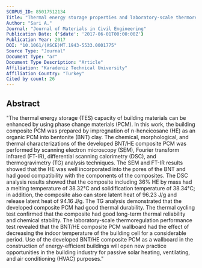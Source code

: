```yaml
---
SCOPUS_ID: 85017512134
Title: "Thermal energy storage properties and laboratory-scale thermoregulation performance of bentonite/paraffin composite phase change material for energy-efficient buildings"
Author: "Sari A."
Journal: "Journal of Materials in Civil Engineering"
Publication Date: {'$date': '2017-06-01T00:00:00Z'}
Publication Year: 2017
DOI: "10.1061/(ASCE)MT.1943-5533.0001775"
Source Type: "Journal"
Document Type: "ar"
Document Type Description: "Article"
Affiliation: "Karadeniz Technical University"
Affiliation Country: "Turkey"
Cited by count: 26
---
```


## Abstract
"The thermal energy storage (TES) capacity of building materials can be enhanced by using phase change materials (PCM). In this work, the building composite PCM was prepared by impregnation of n-heneicosane (HE) as an organic PCM into bentonite (BNT) clay. The chemical, morphological, and thermal characterizations of the developed BNT/HE composite PCM was performed by scanning electron microscopy (SEM), Fourier transform infrared (FT-IR), differential scanning calorimetry (DSC), and thermogravimetry (TG) analysis techniques. The SEM and FT-IR results showed that the HE was well incorporated into the pores of the BNT and had good compatibility with the components of the composites. The DSC analysis results showed that the composite including 36% HE by mass had a melting temperature of 38.32°C and solidification temperature of 38.34°C; in addition, the composite also can store latent heat of 96.23 J/g and release latent heat of 94.16 J/g. The TG analysis demonstrated that the developed composite PCM had good thermal durability. The thermal cycling test confirmed that the composite had good long-term thermal reliability and chemical stability. The laboratory-scale thermoregulation performance test revealed that the BNT/HE composite PCM wallboard had the effect of decreasing the indoor temperature of the building cell for a considerable period. Use of the developed BNT/HE composite PCM as a wallboard in the construction of energy-efficient buildings will open new practice opportunities in the building industry for passive solar heating, ventilating, and air conditioning (HVAC) purposes."
